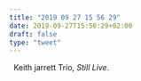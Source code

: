```yaml
---
title: "2019 09 27 15 56 29"
date: 2019-09-27T15:56:29+02:00
draft: false
type: "tweet"
---
```

<a href="" class="iconfont icon-music" title="rss"></a> &nbsp; Keith jarrett Trio, *Still Live*.
